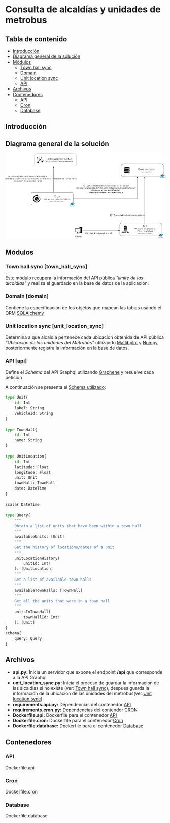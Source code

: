 # Consulta de alcaldías y unidades de metrobus
## Tabla de contenido
- [Introducción](#introduccion)
- [Diagrama general de la solución](#diagrama_general)
- [Módulos](#modulos)
    - [Town hall sync](#mod_town_hall_sync)
    - [Domain](#domain)
    - [Unit location sync](#unit_location_sync)
    - [API](#api)
- [Archivos](#archivos)
- [Contenedores](#contenedores)
    - [API](#contenedor-api)
    - [Cron](#contenedor-cron)
    - [Database](#contenedor-database)


## <span id="introduccion">Introducción</span>


## <span id="diagrama_general">Diagrama general de la solución</span>
![Diagrama general de la solución](/assets/general.png)

## <span id="modulos">Módulos</span>
### <span id="town_hall_sync">Town hall sync [town_hall_sync]</span>

Este módulo recupera la información del API pública *"limite de las alcaldias"* y realiza el guardado en la base de datos de la aplicación.

### <span id="domain">Domain [domain]</span>
Contiene la especificación de los objetos que mapean las tablas usando el ORM [SQLAlchemy](https://www.sqlalchemy.org/)

### <span id="unit_location_sync">Unit location sync [unit_location_sync]</span>
Determina a que alcaldia pertenece cada ubicacion obtenida de API pública *"Ubicación de las unidades del Metrobús"* utilizando 
[Matlibplot](https://matplotlib.org/) y [Numpy](https://numpy.org/), posteriormente registra la información en la base de datos.

### <span id="api">API [api]</span>
Define el *Schema* del API Graphql utilizando [Graphene](https://graphene-python.org/) y resuelve cada petición

A continuación se presenta el [Schema utilizado](/assets/graphql.schema):
````python
type Unit{
	id: Int
	label: String
	vehicleId: String
}

type TownHall{
	id: Int
	name: String
}

type UnitLocation{
	id: Int
	latitude: Float
	longitude: Float
	unit: Unit
	townHall: TownHall
	date: DateTime
}

scalar DateTime

type Query{
    """
    Obtain a list of units that have been within a town hall
    """
    availableUnits: [Unit]
    """
    Get the history of locations/dates of a unit
    """
    unitLocationHistory(
        unitId: Int!
    ): [UnitLocation]
    """
    Get a list of available town halls
    """
    availableTownHalls: [TownHall]
    """
    Get all the units that were in a town hall
    """
    unitsInTownHall(
        townHallId: Int!
    ): [Unit]
}
schema{
    query: Query
}
````

## <span id="archivos">Archivos</span>
- **api.py:** Inicia un servidor que expone el endpoint **/api** que corresponde a la API Graphql
- **unit_location_sync.py:** Inicia el proceso de guardar la informacion de las alcaldias si no existe (ver: [Town hall sync](#town_hall_sync)), despues guarda
la información de la ubicacion de las unidades del metrobus(ver:[Unit location sync](#unit_location_sync))
- **requirements.api.py:** Dependencias del contenedor [API](#contenedor-api)
- **requirements.cron.py:** Dependencias del contendor [CRON](#contenedor-cron)
- **Dockerfile.api:** Dockerfile para el contenedor [API](#contenedor-api)
- **Dockerfile.cron:** Dockerfile para el contenedor [Cron](#contenedor-cron)
- **Dockerfile.database:** Dockerfile para el contenedor [Database](#contenedor-database)

## <span id="contenedores">Contenedores</span>
### <span id="contenedor-api">API</span>
Dockerfile.api
### <span id="contenedor-cron">Cron</span>
Dockerfile.cron
### <span id="contenedor-database">Database</span>
Dockerfile.database